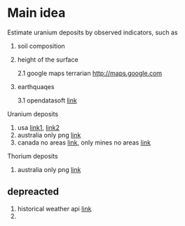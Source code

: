 # Main idea

Estimate uranium deposits by observed indicators, such as 

1) soil composition 
2) height of the surface
   
   2.1 google maps terrarian http://maps.google.com
3) earthquaqes

   3.1 opendatasoft [link](https://public.opendatasoft.com/explore/dataset/significant-earthquake-database/table/?location=8,41.81636,46.7688&basemap=jawg.light)
   
Uranium deposits

1) usa [link1](https://www.arcgis.com/home/item.html?id=1ddc80916bb742cfb439fef2cfe56b8d), [link2](https://www.sciencebase.gov/catalog/item/5d1ce678e4b0941bde64cd71)
2) australia only png [link](https://www.ga.gov.au/digital-publication/aecr2021/uranium-and-thorium)
3) canada no areas [link](https://world-nuclear.org/information-library/country-profiles/countries-a-f/canada-uranium.aspx), only mines no areas [link](https://open.canada.ca/data/en/dataset/ce375e21-8893-11e0-8e6c-6cf049291510)

Thorium deposits
1) australia only png [link](https://www.ga.gov.au/digital-publication/aecr2021/uranium-and-thorium)


## depreacted

1) historical weather api [link](https://open-meteo.com/en/docs/historical-weather-api#location_mode=csv_coordinates&timezone=Asia%2FBangkok)
2) 
